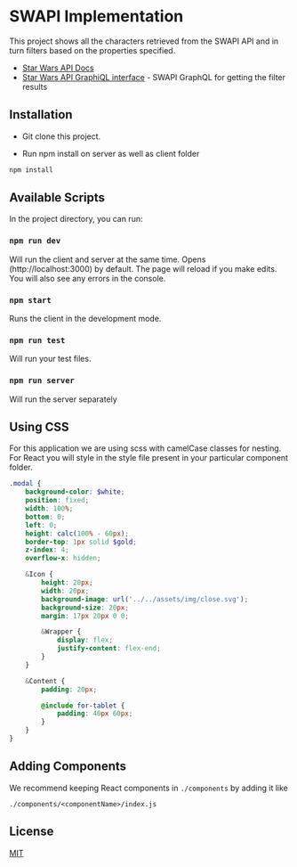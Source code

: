 # SWAPI Implementation

This project shows all the characters retrieved from the SWAPI API and in turn filters based on the properties specified.

- [Star Wars API Docs](https://swapi.co/documentation)
- [Star Wars API GraphiQL interface](https://graphiql.graphcms.com/simple/v1/swapi) - SWAPI GraphQL for getting the filter results

## Installation

- Git clone this project.

- Run npm install on server as well as client folder

```bash
npm install
```

## Available Scripts

In the project directory, you can run:

### `npm run dev`

Will run the client and server at the same time. Opens (http://localhost:3000) by default.
The page will reload if you make edits.<br>
You will also see any errors in the console.

### `npm start`

Runs the client in the development mode.<br>

### `npm run test`

Will run your test files.

### `npm run server`

Will run the server separately

## Using CSS

For this application we are using scss with camelCase classes for nesting. For React you will style in the style file present in your particular component folder.

```scss
.modal {
	background-color: $white;
	position: fixed;
	width: 100%;
	bottom: 0;
	left: 0;
	height: calc(100% - 60px);
	border-top: 1px solid $gold;
	z-index: 4;
	overflow-x: hidden;

	&Icon {
		height: 20px;
		width: 20px;
		background-image: url('../../assets/img/close.svg');
		background-size: 20px;
		margin: 17px 20px 0 0;

		&Wrapper {
			display: flex;
			justify-content: flex-end;
		}
	}

	&Content {
		padding: 20px;

		@include for-tablet {
			padding: 40px 60px;
		}
	}
}
```

## Adding Components

We recommend keeping React components in `./components` by adding it like

`./components/<componentName>/index.js`

## License

[MIT](https://choosealicense.com/licenses/mit/)
